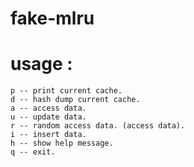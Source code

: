 fake-mlru
=========

# usage :

    p -- print current cache.
    d -- hash dump current cache.
    a -- access data.
    u -- update data.
    r -- random access data. (access data).
    i -- insert data.
    h -- show help message.
    q -- exit.
